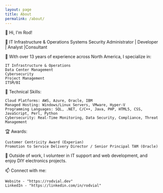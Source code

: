```yaml
---
layout: page
title: About
permalink: /about/
---
```


👋 Hi, I'm Rod!

🚀 IT Infrastructure & Operations Systems Security Administrator | Developer | Analyst |Consultant

💼 With over 13 years of experience across North America, I specialize in:

    IT Infrastructure & Operations
    Data Center Management
    Cybersecurity
    Project Management
    ITSM/BI

🔧 Technical Skills:

    Cloud Platforms: AWS, Azure, Oracle, IBM
    Managed Hosting: Windows/Linux Servers, VMware, Hyper-V
    Programming Languages: SQL, .NET, C/C++, Java, PHP, HTML5, CSS, JavaScript, Perl, Python
    Cybersecurity: Real-Time Monitoring, Data Security, Compliance, Threat Management

🏆 Awards:

    Customer Centricity Award (Experian)
    Promotion to Service Delivery Director / Senior Principal TAM (Oracle)

🌱 Outside of work, I volunteer in IT support and web development, and enjoy DIY electronics projects.

📫 Connect with me:

    Website - "https://rodvial.dev"
    LinkedIn - "https://linkedin.com/in/rodvial"